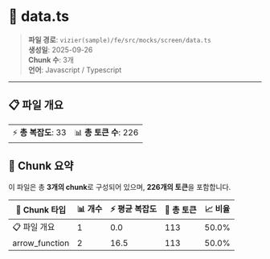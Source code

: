 # 📄 data.ts

> **파일 경로**: `vizier(sample)/fe/src/mocks/screen/data.ts`  
> **생성일**: 2025-09-26  
> **Chunk 수**: 3개  
> **언어**: Javascript / Typescript
---


## 📋 파일 개요

| | |
|--|--|
| ⚡ **총 복잡도**: 33 | 📊 **총 토큰 수**: 226 |






## 🧩 Chunk 요약

이 파일은 총 **3개의 chunk**로 구성되어 있으며, **226개의 토큰**을 포함합니다.

| 🧩 Chunk 타입 | 📊 개수 | ⚡ 평균 복잡도 | 📝 총 토큰 | 📈 비율 |
|---------------|--------|-------------|----------|--------|
| 📋 파일 개요 | 1 | 0.0 | 113 | 50.0% |
| arrow_function | 2 | 16.5 | 113 | 50.0% |

